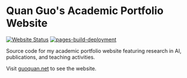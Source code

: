 # Quan Guo's Academic Portfolio Website

[![Website Status](https://img.shields.io/website?url=https%3A%2F%2Fguoquan.net)](https://guoquan.net)
[![pages-build-deployment](https://github.com/guoquan/guoquan.github.io/actions/workflows/pages/pages-build-deployment/badge.svg)](https://github.com/guoquan/guoquan.github.io/actions/workflows/pages/pages-build-deployment)

Source code for my academic portfolio website featuring research in AI, publications, and teaching activities.

Visit [guoquan.net](https://guoquan.net) to see the website.